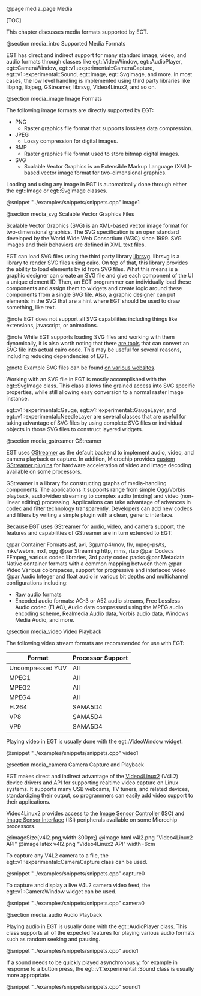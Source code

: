 @page media_page Media

[TOC]

This chapter discusses media formats supported by EGT.

@section media_intro Supported Media Formats

EGT has direct and indirect support for many standard image, video, and
audio formats through classes like egt::VideoWindow, egt::AudioPlayer,
egt::CameraWindow, egt::v1::experimental::CameraCapture, egt::v1::experimental::Sound,
egt::Image, egt::SvgImage, and more.  In most cases, the low level handling is
implemented using third party libraries like libpng, libjpeg, GStreamer, librsvg,
Video4Linux2, and so on.

@section media_image Image Formats

The following image formats are directly supported by EGT:
- PNG
  - Raster graphics file format that supports lossless data compression.
- JPEG
  - Lossy compression for digital images.
- BMP
  - Raster graphics file format used to store bitmap digital images.
- SVG
  - Scalable Vector Graphics is an Extensible Markup Language (XML)-based vector
  image format for two-dimensional graphics.

Loading and using any image in EGT is automatically done through either the
egt::Image or egt::SvgImage classes.

@snippet "../examples/snippets/snippets.cpp" image1

@section media_svg Scalable Vector Graphics Files

Scalable Vector Graphics (SVG) is an XML-based vector image format for
two-dimensional graphics. The SVG specification is an open standard developed
by the World Wide Web Consortium (W3C) since 1999. SVG images and their
behaviors are defined in XML text files.

EGT can load SVG files using the third party library
[librsvg](https://github.com/GNOME/librsvg).  librsvg is a library to render SVG
files using cairo.  On top of that, this library provides the ability to load
elements by id from SVG files.  What this means is a graphic designer can create
an SVG file and give each component of the UI a unique element ID.  Then, an EGT
programmer can individually load these components and assign them to widgets and
create logic around these components from a single SVG file.  Also, a graphic
designer can put elements in the SVG that are a hint where EGT should be used to
draw something, like text.

@note EGT does not support all SVG capabilities including things like
extensions, javascript, or animations.

@note While EGT supports loading SVG files and working with them dynamically, it
is also worth noting that there [are tools](https://github.com/akrinke/svg2cairo)
that can convert an SVG file into actual cairo code.  This may be useful for
several reasons, including reducing dependencies of EGT.

@note Example SVG files can be found
[on various websites](https://dev.w3.org/SVG/tools/svgweb/samples/svg-files/).

Working with an SVG file in EGT is mostly accomplished with the egt::SvgImage class.
This class allows fine grained access into SVG specific properties,
while still allowing easy conversion to a normal raster Image instance.

egt::v1::experimental::Gauge, egt::v1::experimental::GaugeLayer, and
egt::v1::experimental::NeedleLayer are several classes that are useful for taking
advantage of SVG files by using complete SVG files or individual objects in
those SVG files to construct layered widgets.

@section media_gstreamer GStreamer

EGT uses [GStreamer](https://gstreamer.freedesktop.org) as the default backend
to implement audio, video, and camera playback or capture.  In addition,
Microchip provides [custom GStreamer plugins](https://github.com/linux4sam/gst1-hantro-g1)
for hardware acceleration of video and image decoding available on some
processors.

GStreamer is a library for constructing graphs of media-handling components. The
applications it supports range from simple Ogg/Vorbis playback, audio/video
streaming to complex audio (mixing) and video (non-linear editing) processing.
Applications can take advantage of advances in codec and filter technology
transparently. Developers can add new codecs and filters by writing a simple
plugin with a clean, generic interface.

Because EGT uses GStreamer for audio, video, and camera support, the features
and capabilities of GStreamer are in turn extended to EGT:

@par Container Formats
asf, avi, 3gp/mp4/mov, flv, mpeg-ps/ts, mkv/webm, mxf, ogg
@par Streaming
http, mms, rtsp
@par Codecs
FFmpeg, various codec libraries, 3rd party codec packs
@par Metadata
Native container formats with a common mapping between them
@par Video
 Various colorspaces, support for progressive and interlaced video
@par Audio
Integer and float audio in various bit depths and multichannel configurations including:
 - Raw audio formats
 - Encoded audio formats: AC-3 or A52 audio streams, Free Lossless Audio codec (FLAC), Audio data compressed using the MPEG audio encoding scheme, Realmedia Audio data, Vorbis audio data, Windows Media Audio, and more.

@section media_video Video Playback

The following video stream formats are recommended for use with EGT:

Format           | Processor Support
---------------- | -----------------
Uncompressed YUV | All
MPEG1            | All
MPEG2            | All
MPEG4            | All
H.264            | SAMA5D4
VP8              | SAMA5D4
VP9              | SAMA5D4

Playing video in EGT is usually done with the egt::VideoWindow widget.

@snippet "../examples/snippets/snippets.cpp" video1


@section media_camera Camera Capture and Playback

EGT makes direct and indirect advantage of the [Video4Linux2](https://linuxtv.org/docs.php) (V4L2)
device drivers and API for supporting realtime video capture on Linux systems.
It supports many USB webcams, TV tuners, and related devices, standardizing
their output, so programmers can easily add video support to their applications.

Video4Linux2 provides access to the [Image Sensor Controller](https://www.linux4sam.org/bin/view/Linux4SAM/UsingISC) (ISC) and [Image Sensor Interface](https://www.linux4sam.org/bin/view/Linux4SAM/UsingIsi6) (ISI) peripherals available on some Microchip processors.

@imageSize{v4l2.png,width:300px;}
@image html v4l2.png "Video4Linux2 API"
@image latex v4l2.png "Video4Linux2 API" width=6cm

To capture any V4L2 camera to a file, the egt::v1::experimental::CameraCapture
class can be used.

@snippet "../examples/snippets/snippets.cpp" capture0

To capture and display a live V4L2 camera video feed, the egt::v1::CameraWindow
widget can be used.

@snippet "../examples/snippets/snippets.cpp" camera0

@section media_audio Audio Playback

Playing audio in EGT is usually done with the egt::AudioPlayer class.  This
class supports all of the expected features for playing various audio formats
such as random seeking and pausing.

@snippet "../examples/snippets/snippets.cpp" audio1

If a sound needs to be quickly played asynchronously, for example in response to
a button press, the egt::v1::experimental::Sound class is usually more
appropriate.

@snippet "../examples/snippets/snippets.cpp" sound1
